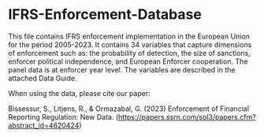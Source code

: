# IFRS-Enforcement-Database

This file contains IFRS enforcement implementation in the European Union for the period 2005-2023. It contains 34 variables that capture dimensions of enforcement such as: the probability of detection, the size of sanctions, enforcer political independence, and European Enforcer cooperation. The panel data is at enforcer year level. The variables are described in the attached Data Guide.

When using the data, please cite our paper: 

Bissessur, S., Litjens, R., & Ormazabal, G. (2023) Enforcement of Financial Reporting Regulation: New Data. (https://papers.ssrn.com/sol3/papers.cfm?abstract_id=4620424)
